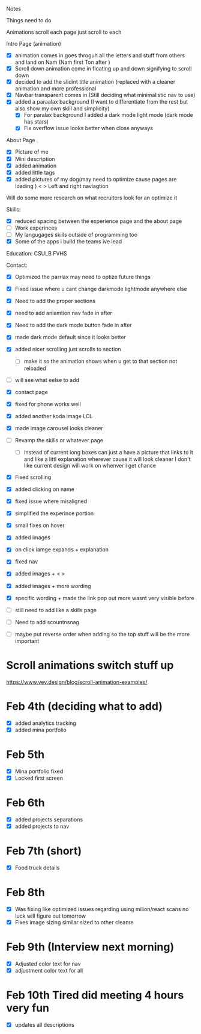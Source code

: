 Notes 


Things need to do

Animations scroll each page just scroll to each

Intro Page (animation)
 - [x] animation comes in goes throguh all the letters and stuff from others and land on Nam (Nam first Ton after )
 - [x] Scroll down animation come in  floating up and down signifying to scroll down
 - [x] decided to add the slidint title animation (replaced with a cleaner animation and more professional
 - [x] Navbar transparent comes in (Still deciding what minimalistic nav to use)
 - [x] added a paraalax background (I want to differentiate from the rest but also show my own skill and simplicity)
    - [x] For paralax background I added a dark mode light mode (dark mode has stars)
    - [x] Fix overflow issue looks better when close anyways
 
About Page
- [x] Picture of me
- [x] Mini description
- [x] added animation
- [x] added little tags 
- [x] added pictures of my dog(may need to optimize cause pages are loading ) < > Left and right naviagtion 

Will do some more research on what recruiters look for an optimize it

Skills:
- [x] reduced spacing between the experience page and the about page 
- [ ] Work experinces
- [ ] My langugages skills outside of programming too
- [x] Some of the apps i build the teams ive lead

Education:
CSULB
FVHS

Contact:

- [x] Optimized the parrlax may need to optize future things
- [x] Fixed issue where u cant change darkmode lightmode anywhere else

- [x] Need to add the proper sections
- [x] need to add aniamtion nav fade in after
- [x] Need to add the dark mode button fade in after
- [x] made dark mode default since it looks better
- [x] added nicer scrolling just scrolls to section 
    - [ ] make it so the animation shows when u get to that section not reloaded 
- [ ] will see what eelse to add
- [x] contact page
- [x] fixed for phone works well
- [x] added another koda image LOL
- [x] made image carousel looks cleaner 
- [ ] Revamp the skills or whatever page 
    - [ ] instead of current long boxes can just a have a picture that links to it and like a littl explanation wherever cause it will look cleaner I don't like current design will work on whenver i get chance
- [x] Fixed scrolling
- [x] added clicking on name
- [x] fixed issue where misaligned
- [x] simplified the experince portion
- [x] small fixes on hover
- [x] added images
- [x] on click iamge expands + explanation
- [x] fixed nav
- [x] added images + < >
- [x] added images + more wording
- [x] specific wording + made the link pop out more wasnt very visible before

- [ ] still need to add like a skills page
- [ ] Need to add scountnsnag
- [ ] maybe put reverse order when adding so the top stuff will be the more important

# Scroll animations switch stuff up
https://www.vev.design/blog/scroll-animation-examples/

# Feb 4th (deciding what to add)
- [x] added analytics tracking
- [x] added mina portfolio

# Feb 5th
- [x] Mina portfolio fixed
- [x] Locked first screen

# Feb 6th
- [x] added projects separations
- [x] added projects to nav

# Feb 7th (short)
- [x] Food truck details

# Feb 8th
- [x] Was fixing like optimized issues regarding using milion/react scans no luck will figure out tomorrow
- [x] Fixes image sizing similar sized to other cleanre

# Feb 9th (Interview next morning)
- [x] Adjusted color text for nav 
- [x] adjustment color text for all

# Feb 10th Tired did meeting 4 hours very fun 
- [x] updates all descriptions
